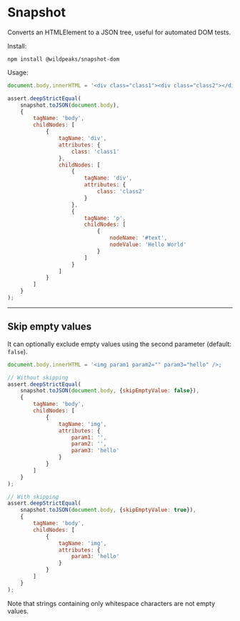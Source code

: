 # Snapshot

Converts an HTMLElement to a JSON tree, useful for automated DOM tests.

Install:

	npm install @wildpeaks/snapshot-dom

Usage:

````js
document.body.innerHTML = '<div class="class1"><div class="class2"></div><p>Hello World</p></div>';

assert.deepStrictEqual(
	snapshot.toJSON(document.body),
	{
		tagName: 'body',
		childNodes: [
			{
				tagName: 'div',
				attributes: {
					class: 'class1'
				},
				childNodes: [
					{
						tagName: 'div',
						attributes: {
							class: 'class2'
						}
					},
					{
						tagName: 'p',
						childNodes: [
							{
								nodeName: '#text',
								nodeValue: 'Hello World'
							}
						]
					}
				]
			}
		]
	}
);
````

---
## Skip empty values

It can optionally exclude empty values using the second parameter (default: `false`).


````js
document.body.innerHTML = '<img param1 param2="" param3="hello" />;

// Without skipping
assert.deepStrictEqual(
	snapshot.toJSON(document.body, {skipEmptyValue: false}),
	{
		tagName: 'body',
		childNodes: [
			{
				tagName: 'img',
				attributes: {
					param1: '',
					param2: '',
					param3: 'hello'
				}
			}
		]
	}
);

// With skipping
assert.deepStrictEqual(
	snapshot.toJSON(document.body, {skipEmptyValue: true}),
	{
		tagName: 'body',
		childNodes: [
			{
				tagName: 'img',
				attributes: {
					param3: 'hello'
				}
			}
		]
	}
);
````

Note that strings containing only whitespace characters are not empty values.


